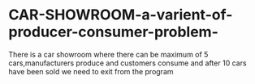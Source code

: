 # CAR-SHOWROOM-a-varient-of-producer-consumer-problem-
There is a car showroom where there can be maximum of 5 cars,manufacturers produce and customers consume and after 10 cars have been sold we need to exit from the program
